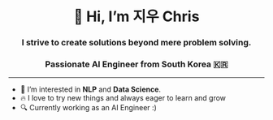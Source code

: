 <h1 align="center">👋 Hi, I’m 지우 Chris</h1>
<h3 align="center">I strive to create solutions beyond mere problem solving.</h3>
<h3 align="center">Passionate AI Engineer from South Korea 🇰🇷</h3>

<hr />

- 👀 I’m interested in **NLP** and **Data Science**.
- 🔥 I love to try new things and always eager to learn and grow
- 🔍 Currently working as an AI Engineer :)
